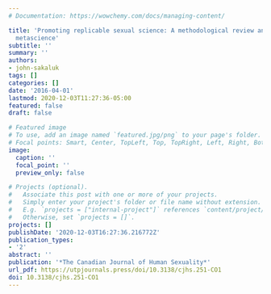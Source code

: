 ```yaml
---
# Documentation: https://wowchemy.com/docs/managing-content/

title: 'Promoting replicable sexual science: A methodological review and call for
  metascience'
subtitle: ''
summary: ''
authors:
- john-sakaluk
tags: []
categories: []
date: '2016-04-01'
lastmod: 2020-12-03T11:27:36-05:00
featured: false
draft: false

# Featured image
# To use, add an image named `featured.jpg/png` to your page's folder.
# Focal points: Smart, Center, TopLeft, Top, TopRight, Left, Right, BottomLeft, Bottom, BottomRight.
image:
  caption: ''
  focal_point: ''
  preview_only: false

# Projects (optional).
#   Associate this post with one or more of your projects.
#   Simply enter your project's folder or file name without extension.
#   E.g. `projects = ["internal-project"]` references `content/project/deep-learning/index.md`.
#   Otherwise, set `projects = []`.
projects: []
publishDate: '2020-12-03T16:27:36.216772Z'
publication_types:
- '2'
abstract: ''
publication: '*The Canadian Journal of Human Sexuality*'
url_pdf: https://utpjournals.press/doi/10.3138/cjhs.251-CO1
doi: 10.3138/cjhs.251-CO1
---
```

